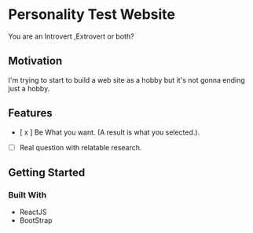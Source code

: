 
# Personality Test Website
You are an Introvert ,Extrovert or both?

## Motivation

I'm trying to start to build a web site as a hobby but it's not gonna ending just a hobby.

## Features
- [ x ] Be What you want. (A result is what you selected.).
- [ ]  Real question with relatable research.

## Getting Started

### Built With
- ReactJS
- BootStrap
